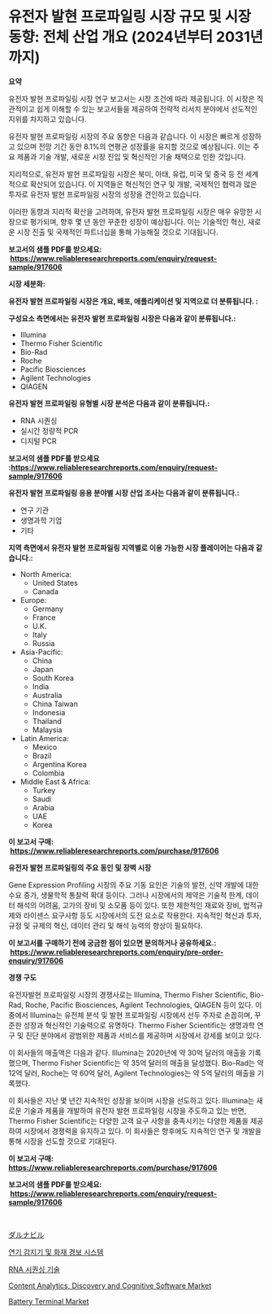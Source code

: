 <p><h1>유전자 발현 프로파일링 시장 규모 및 시장 동향: 전체 산업 개요 (2024년부터 2031년까지)</h1></p><p><strong>요약</strong></p>
<p><p>유전자 발현 프로파일링 시장 연구 보고서는 시장 조건에 따라 제공됩니다. 이 시장은 직관적이고 쉽게 이해할 수 있는 보고서들을 제공하여 전략적 리서치 분야에서 선도적인 지위를 차지하고 있습니다.</p><p>유전자 발현 프로파일링 시장의 주요 동향은 다음과 같습니다. 이 시장은 빠르게 성장하고 있으며 전망 기간 동안 8.1%의 연평균 성장률을 유지할 것으로 예상됩니다. 이는 주요 제품과 기술 개발, 새로운 시장 진입 및 혁신적인 기술 채택으로 인한 것입니다.</p><p>지리적으로, 유전자 발현 프로파일링 시장은 북미, 아태, 유럽, 미국 및 중국 등 전 세계적으로 확산되어 있습니다. 이 지역들은 혁신적인 연구 및 개발, 국제적인 협력과 많은 투자로 유전자 발현 프로파일링 시장의 성장을 견인하고 있습니다.</p><p>이러한 동향과 지리적 확산을 고려하여, 유전자 발현 프로파일링 시장은 매우 유망한 시장으로 평가되며, 향후 몇 년 동안 꾸준한 성장이 예상됩니다. 이는 기술적인 혁신, 새로운 시장 진출 및 국제적인 파트너십을 통해 가능해질 것으로 기대됩니다.</p></p>
<p><strong>보고서의 샘플 PDF를 받으세요: &nbsp;<a href="https://www.reliableresearchreports.com/enquiry/request-sample/917606">https://www.reliableresearchreports.com/enquiry/request-sample/917606</a></strong></p>
<p><strong>시장 세분화:</strong></p>
<p><strong> 유전자 발현 프로파일링 시장은 개요, 배포, 애플리케이션 및 지역으로 더 분류됩니다. :</strong></p>
<p><strong>구성요소 측면에서는 유전자 발현 프로파일링 시장은 다음과 같이 분류됩니다.:</strong></p>
<p><ul><li>Illumina</li><li>Thermo Fisher Scientific</li><li>Bio-Rad</li><li>Roche</li><li>Pacific Biosciences</li><li>Agilent Technologies</li><li>QIAGEN</li></ul></p>
<p><strong> 유전자 발현 프로파일링 유형별 시장 분석은 다음과 같이 분류됩니다.:</strong></p>
<p><ul><li>RNA 시퀀싱</li><li>실시간 정량적 PCR</li><li>디지털 PCR</li></ul></p>
<p><strong>보고서의 샘플 PDF를 받으세요 :<a href="https://www.reliableresearchreports.com/enquiry/request-sample/917606">https://www.reliableresearchreports.com/enquiry/request-sample/917606</a></strong></p>
<p><strong> 유전자 발현 프로파일링 응용 분야별 시장 산업 조사는 다음과 같이 분류됩니다.:</strong></p>
<p><ul><li>연구 기관</li><li>생명과학 기업</li><li>기타</li></ul></p>
<p><strong>지역 측면에서 유전자 발현 프로파일링 지역별로 이용 가능한 시장 플레이어는 다음과 같습니다.:</strong></p>
<p><ul>
    <li>
        North America:
        <ul>
            <li>United States</li>
            <li>Canada</li>
        </ul>
    </li>
    <li>
        Europe:
        <ul>
            <li>Germany</li>
            <li>France</li>
            <li>U.K.</li>
            <li>Italy</li>
            <li>Russia</li>
        </ul>
    </li>
    <li>
        Asia-Pacific:
        <ul>
            <li>China</li>
            <li>Japan</li>
            <li>South Korea</li>
            <li>India</li>
            <li>Australia</li>
            <li>China Taiwan</li>
            <li>Indonesia</li>
            <li>Thailand</li>
            <li>Malaysia</li>
        </ul>
    </li>
    <li>
        Latin America:
        <ul>
            <li>Mexico</li>
            <li>Brazil</li>
            <li>Argentina Korea</li>
            <li>Colombia</li>
        </ul>
    </li>
    <li>
        Middle East & Africa:
        <ul>
            <li>Turkey</li>
            <li>Saudi</li>
            <li>Arabia</li>
            <li>UAE</li>
            <li>Korea</li>
        </ul>
    </li>
    </ul></p>
<p><strong>이 보고서 구매: &nbsp;<a href="https://www.reliableresearchreports.com/purchase/917606">https://www.reliableresearchreports.com/purchase/917606</a></strong></p>
<p><strong>유전자 발현 프로파일링의 주요 동인 및 장벽 시장</strong></p>
<p><p>Gene Expression Profiling 시장의 주요 기동 요인은 기술의 발전, 신약 개발에 대한 수요 증가, 생물학적 통찰력 확대 등이다. 그러나 시장에서의 제약은 기술적 한계, 데이터 해석의 어려움, 고가의 장비 및 소모품 등이 있다. 또한 제한적인 재료와 장비, 법적규제와 라이센스 요구사항 등도 시장에서의 도전 요소로 작용한다. 지속적인 혁신과 투자, 규정 및 규제의 혁신, 데이터 관리 및 해석 능력의 향상이 필요하다.</p></p>
<p><strong>이 보고서를 구매하기 전에 궁금한 점이 있으면 문의하거나 공유하세요.: &nbsp;<a href="https://www.reliableresearchreports.com/enquiry/pre-order-enquiry/917606">https://www.reliableresearchreports.com/enquiry/pre-order-enquiry/917606</a></strong></p>
<p><strong>경쟁 구도</strong></p>
<p><p>유전자발현 프로파일링 시장의 경쟁사로는 Illumina, Thermo Fisher Scientific, Bio-Rad, Roche, Pacific Biosciences, Agilent Technologies, QIAGEN 등이 있다. 이 중에서 Illumina는 유전체 분석 및 발현 프로파일링 시장에서 선두 주자로 손꼽히며, 꾸준한 성장과 혁신적인 기술력으로 유명하다. Thermo Fisher Scientific는 생명과학 연구 및 진단 분야에서 광범위한 제품과 서비스를 제공하며 시장에서 강세를 보이고 있다. </p><p>이 회사들의 매출액은 다음과 같다. Illumina는 2020년에 약 30억 달러의 매출을 기록했으며, Thermo Fisher Scientific는 약 35억 달러의 매출을 달성했다. Bio-Rad는 약 12억 달러, Roche는 약 60억 달러, Agilent Technologies는 약 5억 달러의 매출을 기록했다. </p><p>이 회사들은 지난 몇 년간 지속적인 성장을 보이며 시장을 선도하고 있다. Illumina는 새로운 기술과 제품을 개발하여 유전자 발현 프로파일링 시장을 주도하고 있는 반면, Thermo Fisher Scientific는 다양한 고객 요구 사항을 충족시키는 다양한 제품을 제공하여 시장에서 경쟁력을 유지하고 있다. 이 회사들은 향후에도 지속적인 연구 및 개발을 통해 시장을 선도할 것으로 기대된다.</p></p>
<p><strong>이 보고서 구매: &nbsp; <a href="https://www.reliableresearchreports.com/purchase/917606">https://www.reliableresearchreports.com/purchase/917606</a></strong></p>
<p><strong>보고서의 샘플 PDF를 받으세요: &nbsp;<a href="https://www.reliableresearchreports.com/enquiry/request-sample/917606">https://www.reliableresearchreports.com/enquiry/request-sample/917606</a></strong><strong></strong></p>
<p>&nbsp;</p>
<p><p><a href="https://github.com/xnljig2898992/Market-Research-Report-List-1/blob/main/3705827183389.md">ダルナビル</a></p><p><a href="https://medium.com/@jerrodhilll68/%EC%97%B0%EA%B8%B0-%EA%B0%90%EC%A7%80%EA%B8%B0-%EB%B0%8F-%ED%99%94%EC%9E%AC-%EA%B2%BD%EB%B3%B4-%EC%8B%9C%EC%8A%A4%ED%85%9C-%EC%8B%9C%EC%9E%A5-%EA%B7%9C%EB%AA%A8%EB%8A%94-%EC%84%B8%EA%B3%84-%EC%82%B0%EC%97%85%EC%97%90%EC%84%9C-%EC%B5%9C%EC%83%81%EC%9D%98-%EB%A7%88%EC%BC%80%ED%8C%85-%EC%B1%84%EB%84%90%EC%9D%84-%EB%82%98%ED%83%80%EB%83%85%EB%8B%88%EB%8B%A4-aca934cd1c04">연기 감지기 및 화재 경보 시스템</a></p><p><a href="https://github.com/trmesnao7959541/Market-Research-Report-List-1/blob/main/2210118183444.md">RNA 시퀀싱 기술</a></p><p><a href="https://fuschia-pecorino-a6d.notion.site/Content-Analytics-Discovery-and-Cognitive-Software-Market-Size-Share-Trends-Analysis-Report-By-M-5b70495094fc49a2849c21db2d9bbab9">Content Analytics, Discovery and Cognitive Software Market</a></p><p><a href="https://view.publitas.com/reportprime-1/battery-terminal-market-size-share-trends-analysis-report-by-material-by-type-by-end-user-by-region-and-segment-forecasts-2024-2031/">Battery Terminal Market</a></p></p>
